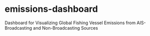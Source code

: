 # emissions-dashboard
Dashboard for Visualizing Global Fishing Vessel Emissions from AIS-Broadcasting and Non-Broadcasting Sources

